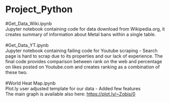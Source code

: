 # Project_Python

#Get_Data_Wiki.ipynb <br/>
Jupyter notebook containing code for data download from Wikipedia.org, it creates summary of information about Metal bans within a single table. <br/>
<br/>
#Get_Data_YT.ipynb <br/>
Jupyter notebook containing failing code for Youtube scraping - Search page is hard to scrap due to its properties and our lack of experience. The final code provides comparison between rank on the web and percentage on likes posted on Youtube.com and creates ranking as a combination of these two.<br/>
<br/>
#World Heat Map.ipynb<br/>
Plot.ly user adjusted template for our data - Added few features<br/>
The main graph is available also here: https://plot.ly/~Zobis/0 <br/>
